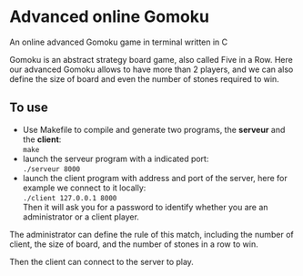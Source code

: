 # Advanced online Gomoku
An online advanced Gomoku game in terminal written in C

Gomoku is an abstract strategy board game, also called Five in a Row. Here our advanced Gomoku allows to have more than 2 players, and we can also define the size of board and even the number of stones required to win.

## To use
- Use Makefile to compile and generate two programs, the **serveur** and the **client**:  
`make`  
- launch the serveur program with a indicated port:  
`./serveur 8000`  
- launch the client program with address and port of the server, here for example we connect to it locally:  
`./client 127.0.0.1 8000`  
Then it will ask you for a password to identify whether you are an administrator or a client player.  

The administrator can define the rule of this match, including the number of client, the size of board, and the number of stones in a row to win.  

Then the client can connect to the server to play.
